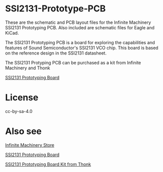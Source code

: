 SSI2131-Prototype-PCB
=======================

These are the schematic and PCB layout files for the Infinite Machinery SSI2131 Prototyping PCB. Also included are schematic files for Eagle and KiCad.

The SSI2131 Prototyping PCB is a board for exploring the capabilities and features of Sound Semiconductor's SSI2131 VCO chip. This board is based on the reference design in the SSI2131 datasheet. 
 
The SSI2131 Protyping PCB can be purchased as a kit from Infinite Machinery and Thonk

[SSI2131 Prototyping Board](https://www.infinitemachinery.com/ssi2131-prototyping-board)

License
=======

cc-by-sa-4.0

Also see
========
[Infinite Machinery Store](https://www.infinitemachinery.com/)

[SSI2131 Prototyping Board](https://www.infinitemachinery.com/ssi2131-prototyping-board)


[SSI2131 Prototyping Board Kit from Thonk](https://www.thonk.co.uk/shop/infinite-machinery-2131-proto/)
